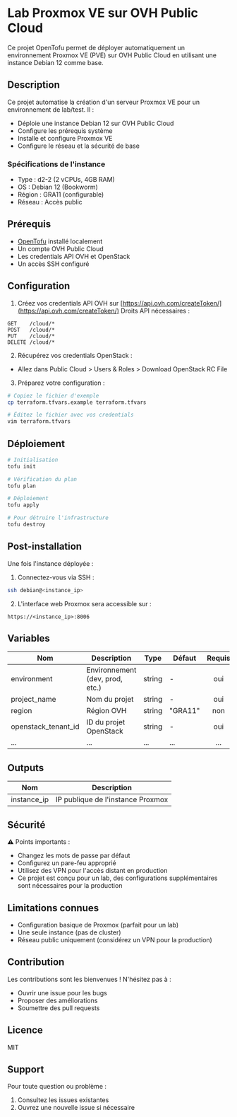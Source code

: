 # Lab Proxmox VE sur OVH Public Cloud

Ce projet OpenTofu permet de déployer automatiquement un environnement Proxmox VE (PVE) sur OVH Public Cloud en utilisant une instance Debian 12 comme base.

## Description

Ce projet automatise la création d'un serveur Proxmox VE pour un environnement de lab/test. Il :
- Déploie une instance Debian 12 sur OVH Public Cloud
- Configure les prérequis système
- Installe et configure Proxmox VE
- Configure le réseau et la sécurité de base

### Spécifications de l'instance
- Type : d2-2 (2 vCPUs, 4GB RAM)
- OS : Debian 12 (Bookworm)
- Région : GRA11 (configurable)
- Réseau : Accès public

## Prérequis

- [OpenTofu](https://opentofu.org/) installé localement
- Un compte OVH Public Cloud
- Les credentials API OVH et OpenStack
- Un accès SSH configuré

## Configuration

1. Créez vos credentials API OVH sur [https://api.ovh.com/createToken/](https://api.ovh.com/createToken/)
Droits API nécessaires :
```
GET    /cloud/*
POST   /cloud/*
PUT    /cloud/*
DELETE /cloud/*
```

2. Récupérez vos credentials OpenStack :
- Allez dans Public Cloud > Users & Roles > Download OpenStack RC File

3. Préparez votre configuration :
```bash
# Copiez le fichier d'exemple
cp terraform.tfvars.example terraform.tfvars

# Éditez le fichier avec vos credentials
vim terraform.tfvars
```

## Déploiement

```bash
# Initialisation
tofu init

# Vérification du plan
tofu plan

# Déploiement
tofu apply

# Pour détruire l'infrastructure
tofu destroy
```

## Post-installation

Une fois l'instance déployée :

1. Connectez-vous via SSH :
```bash
ssh debian@<instance_ip>
```

2. L'interface web Proxmox sera accessible sur :
```
https://<instance_ip>:8006
```

## Variables

| Nom | Description | Type | Défaut | Requis |
|------|-------------|------|---------|:--------:|
| environment | Environnement (dev, prod, etc.) | string | - | oui |
| project_name | Nom du projet | string | - | oui |
| region | Région OVH | string | "GRA11" | non |
| openstack_tenant_id | ID du projet OpenStack | string | - | oui |
| ... | ... | ... | ... | ... |

## Outputs

| Nom | Description |
|------|-------------|
| instance_ip | IP publique de l'instance Proxmox |

## Sécurité

⚠️ Points importants :
- Changez les mots de passe par défaut
- Configurez un pare-feu approprié
- Utilisez des VPN pour l'accès distant en production
- Ce projet est conçu pour un lab, des configurations supplémentaires sont nécessaires pour la production

## Limitations connues

- Configuration basique de Proxmox (parfait pour un lab)
- Une seule instance (pas de cluster)
- Réseau public uniquement (considérez un VPN pour la production)

## Contribution

Les contributions sont les bienvenues ! N'hésitez pas à :
- Ouvrir une issue pour les bugs
- Proposer des améliorations
- Soumettre des pull requests

## Licence

MIT

## Support

Pour toute question ou problème :
1. Consultez les issues existantes
2. Ouvrez une nouvelle issue si nécessaire 